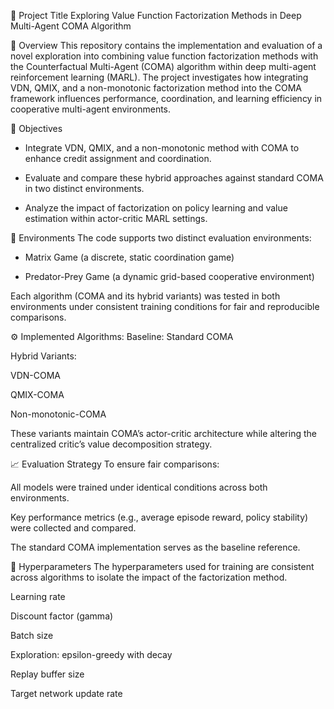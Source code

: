 🧠 Project Title
Exploring Value Function Factorization Methods in Deep Multi-Agent COMA Algorithm

📄 Overview
This repository contains the implementation and evaluation of a novel exploration into combining value function factorization methods with the Counterfactual Multi-Agent (COMA) algorithm within deep multi-agent reinforcement learning (MARL).
The project investigates how integrating VDN, QMIX, and a non-monotonic factorization method into the COMA framework influences performance, coordination, and learning efficiency in cooperative multi-agent environments.

🎯 Objectives
- Integrate VDN, QMIX, and a non-monotonic method with COMA to enhance credit assignment and coordination.

- Evaluate and compare these hybrid approaches against standard COMA in two distinct environments.

- Analyze the impact of factorization on policy learning and value estimation within actor-critic MARL settings.

🧪 Environments
The code supports two distinct evaluation environments:

- Matrix Game (a discrete, static coordination game)

- Predator-Prey Game (a dynamic grid-based cooperative environment)

Each algorithm (COMA and its hybrid variants) was tested in both environments under consistent training conditions for fair and reproducible comparisons.

⚙️ Implemented Algorithms:
Baseline: Standard COMA

Hybrid Variants:

VDN-COMA

QMIX-COMA

Non-monotonic-COMA

These variants maintain COMA’s actor-critic architecture while altering the centralized critic’s value decomposition strategy.

📈 Evaluation Strategy
To ensure fair comparisons:

All models were trained under identical conditions across both environments.

Key performance metrics (e.g., average episode reward, policy stability) were collected and compared.

The standard COMA implementation serves as the baseline reference.

🧮 Hyperparameters
The hyperparameters used for training are consistent across algorithms to isolate the impact of the factorization method.

Learning rate 

Discount factor (gamma) 

Batch size 

Exploration: epsilon-greedy with decay 

Replay buffer size

Target network update rate
